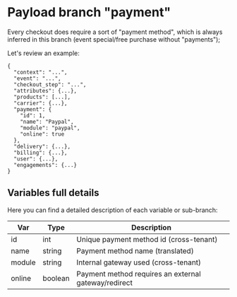 # Payload branch "payment"

Every checkout does require a sort of "payment method", which is always inferred in this branch (event special/free purchase without "payments");

Let's review an example:

```js{8-13}
{
  "context": "...",
  "event": "...",
  "checkout_step": "...",
  "attributes": {...},
  "products": [...],
  "carrier": {...},
  "payment": {
    "id": 1,
    "name": "Paypal",
    "module": "paypal",
    "online": true
  },
  "delivery": {...},
  "billing": {...},
  "user": {...},
  "engagements": {...}
}
```
## Variables full details
Here you can find a detailed description of each variable or sub-branch:

| <span style="white-space: nowrap; text-align:center">Var</span> | Type | Description |
|--------|-----|-----|
| <span style="white-space: nowrap;">id</span> | <span style="white-space: nowrap;">int</span> | Unique payment method id (cross-tenant) |
| <span style="white-space: nowrap;">name</span> | <span style="white-space: nowrap;">string</span> | Payment method name (translated) |
| <span style="white-space: nowrap;">module</span> | <span style="white-space: nowrap;">string</span> | Internal gateway used (cross-tenant) |
| <span style="white-space: nowrap;">online</span> | <span style="white-space: nowrap;">boolean</span> | Payment method requires an external gateway/redirect |